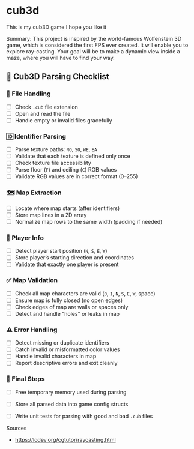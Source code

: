 # cub3d
This is my cub3D game
I hope you like it

Summary: This project is inspired by the world-famous Wolfenstein 3D game, which is considered the first FPS ever created. It will enable you to explore ray-casting. Your goal will be to make a dynamic view inside a maze, where you will have to find your way.

## 🧩 Cub3D Parsing Checklist

### 📁 File Handling
- [ ] Check `.cub` file extension
- [ ] Open and read the file
- [ ] Handle empty or invalid files gracefully

### 🆔 Identifier Parsing
- [ ] Parse texture paths: `NO`, `SO`, `WE`, `EA`
- [ ] Validate that each texture is defined only once
- [ ] Check texture file accessibility
- [ ] Parse floor (`F`) and ceiling (`C`) RGB values
- [ ] Validate RGB values are in correct format (0–255)

### 🗺️ Map Extraction
- [ ] Locate where map starts (after identifiers)
- [ ] Store map lines in a 2D array
- [ ] Normalize map rows to the same width (padding if needed)

### 👤 Player Info
- [ ] Detect player start position (`N`, `S`, `E`, `W`)
- [ ] Store player’s starting direction and coordinates
- [ ] Validate that exactly one player is present

### ✅ Map Validation
- [ ] Check all map characters are valid (`0`, `1`, `N`, `S`, `E`, `W`, space)
- [ ] Ensure map is fully closed (no open edges)
- [ ] Check edges of map are walls or spaces only
- [ ] Detect and handle "holes" or leaks in map

### ⚠️ Error Handling
- [ ] Detect missing or duplicate identifiers
- [ ] Catch invalid or misformatted color values
- [ ] Handle invalid characters in map
- [ ] Report descriptive errors and exit cleanly

### 🧹 Final Steps
- [ ] Free temporary memory used during parsing
- [ ] Store all parsed data into game config structs
- [ ] Write unit tests for parsing with good and bad `.cub` files


Sources
 * https://lodev.org/cgtutor/raycasting.html

